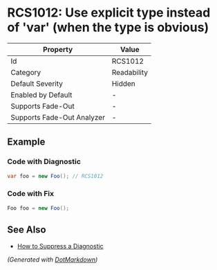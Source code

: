 # RCS1012: Use explicit type instead of 'var' \(when the type is obvious\)

| Property                    | Value       |
| --------------------------- | ----------- |
| Id                          | RCS1012     |
| Category                    | Readability |
| Default Severity            | Hidden      |
| Enabled by Default          | \-          |
| Supports Fade\-Out          | \-          |
| Supports Fade\-Out Analyzer | \-          |

## Example

### Code with Diagnostic

```csharp
var foo = new Foo(); // RCS1012
```

### Code with Fix

```csharp
Foo foo = new Foo();
```

## See Also

* [How to Suppress a Diagnostic](../HowToConfigureAnalyzers.md#how-to-suppress-a-diagnostic)


*\(Generated with [DotMarkdown](http://github.com/JosefPihrt/DotMarkdown)\)*